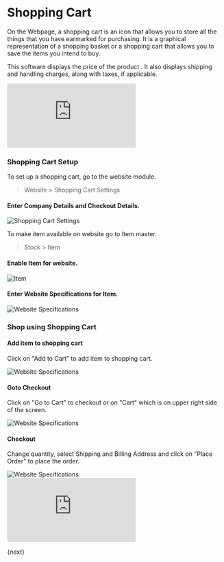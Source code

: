 <!-- add-breadcrumbs -->
# Shopping Cart

On the Webpage, a shopping cart is an icon that allows you to store all the
things that you have earmarked for purchasing. It is a graphical
representation of a shopping basket or a shopping cart that allows you to save
the items you intend to buy.

This software displays the price of the product . It also displays shipping
and handling charges, along with taxes, if applicable.

<div class="embed-container">
    <iframe src="https://www.youtube.com/embed/xkrYO-KFukM?rel=0" frameborder="0" allow="autoplay; encrypted-media" allowfullscreen>
    </iframe>
</div>

### Shopping Cart Setup

To set up a shopping cart, go to the website module.

> Website > Shopping Cart Settings

#### Enter Company Details and Checkout Details.

<img class="screenshot" alt="Shopping Cart Settings" src="{{docs_base_url}}/assets/img/website/item-website-specs.png">

To make item available on website go to Item master.

> Stock > Item

#### Enable Item for website.

<img class="screenshot" alt="Item" src="{{docs_base_url}}/assets/img/website/item-in-webiste.png">

#### Enter Website Specifications for Item.

<img class="screenshot" alt="Website Specifications" src="{{docs_base_url}}/assets/img/website/item-website-specs.png">


### Shop using Shopping Cart

#### Add item to shopping cart

Click on "Add to Cart" to add item to shopping cart.

<img class="screenshot" alt="Website Specifications" src="{{docs_base_url}}/assets/img/website/item-website-view.png">

#### Goto Checkout

Click on "Go to Cart" to checkout or on "Cart" which is on upper right side
of the screen.

<img class="screenshot" alt="Website Specifications" src="{{docs_base_url}}/assets/img/website/checkout.png">

#### Checkout

Change quantity, select Shipping and Billing Address and click
on "Place Order" to place the order.

<img class="screenshot" alt="Website Specifications" src="{{docs_base_url}}/assets/img/website/place-order.png">


<div class="embed-container">
    <iframe src="https://www.youtube.com/embed/yNWsNzPqK7E?rel=0" frameborder="0" allow="autoplay; encrypted-media" allowfullscreen>
    </iframe>
</div>

{next}
